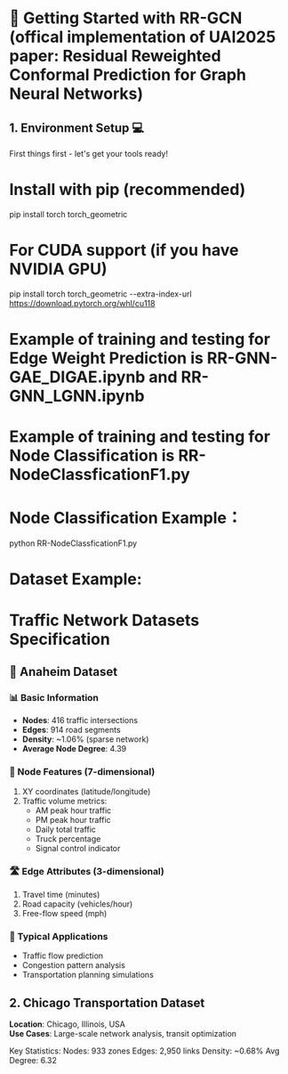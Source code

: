 

# 🚀 Getting Started with RR-GCN (offical implementation of UAI2025 paper: Residual Reweighted Conformal Prediction for Graph Neural Networks)

## 1. Environment Setup 💻
First things first - let's get your tools ready! 

# Install with pip (recommended)
pip install torch torch_geometric

# For CUDA support (if you have NVIDIA GPU)
pip install torch torch_geometric --extra-index-url https://download.pytorch.org/whl/cu118

# Example of training and testing for Edge Weight Prediction is RR-GNN-GAE_DIGAE.ipynb and RR-GNN_LGNN.ipynb

# Example of training and testing  for Node Classification is RR-NodeClassficationF1.py


# Node Classification Example：

python RR-NodeClassficationF1.py


# Dataset Example:


# Traffic Network Datasets Specification

## 🚦 Anaheim Dataset

### 📊 Basic Information
- **Nodes**: 416 traffic intersections
- **Edges**: 914 road segments
- **Density**: ~1.06% (sparse network)
- **Average Node Degree**: 4.39

### 📍 Node Features (7-dimensional)
1. XY coordinates (latitude/longitude)
2. Traffic volume metrics:
   - AM peak hour traffic
   - PM peak hour traffic  
   - Daily total traffic
   - Truck percentage
   - Signal control indicator

### 🛣️ Edge Attributes (3-dimensional)
1. Travel time (minutes)
2. Road capacity (vehicles/hour)
3. Free-flow speed (mph)

### 🎯 Typical Applications
- Traffic flow prediction
- Congestion pattern analysis
- Transportation planning simulations


## 2. Chicago Transportation Dataset  
**Location**: Chicago, Illinois, USA  
**Use Cases**: Large-scale network analysis, transit optimization  

Key Statistics:
Nodes: 933 zones
Edges: 2,950 links
Density: ~0.68%
Avg Degree: 6.32
